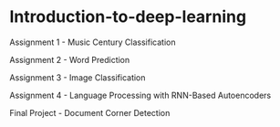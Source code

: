 # Introduction-to-deep-learning

Assignment 1 -  Music Century Classification

Assignment 2 -  Word Prediction

Assignment 3 -  Image Classification

Assignment 4 -  Language Processing with RNN-Based Autoencoders

Final Project - Document Corner Detection
